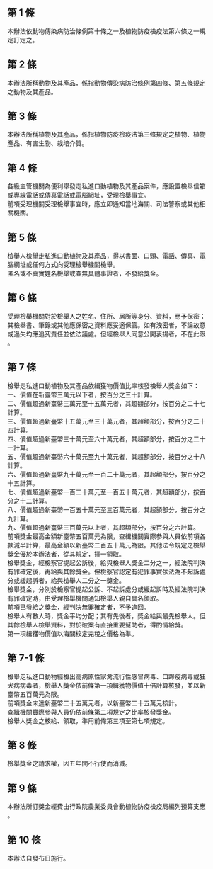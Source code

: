 第 1 條
-------
本辦法依動物傳染病防治條例第十條之一及植物防疫檢疫法第六條之一規  
定訂定之。

第 2 條
-------
本辦法所稱動物及其產品，係指動物傳染病防治條例第四條、第五條規定  
之動物及其產品。

第 3 條
-------
本辦法所稱植物及其產品，係指植物防疫檢疫法第三條規定之植物、植物  
產品、有害生物、栽培介質。

第 4 條
-------
各級主管機關為便利舉發走私進口動植物及其產品案件，應設置檢舉信箱  
或專線電話或傳真電話或電腦網址，受理檢舉事宜。  
前項受理機關受理檢舉事宜時，應立即通知當地海關、司法警察或其他相  
關機關。

第 5 條
-------
檢舉人檢舉走私進口動植物及其產品，得以書面、口頭、電話、傳真、電  
腦網址或任何方式向受理檢舉機關檢舉。  
匿名或不真實姓名檢舉或查無具體事證者，不發給獎金。

第 6 條
-------
受理檢舉機關對於檢舉人之姓名、住所、居所等身分、資料，應予保密；  
其檢舉書、筆錄或其他應保密之資料應妥適保管。如有洩密者，不論故意  
或過失均應追究責任並依法議處。但經檢舉人同意公開表揚者，不在此限  
。

第 7 條
-------
檢舉走私進口動植物及其產品依緝獲物價值比率核發檢舉人獎金如下：  
一、價值在新臺幣三萬元以下者，按百分之三十計算。  
二、價值超過新臺幣三萬元至十五萬元者，其超額部分，按百分之二十七  
    計算。  
三、價值超過新臺幣十五萬元至三十萬元者，其超額部分，按百分之二十  
    四計算。  
四、價值超過新臺幣三十萬元至六十萬元者，其超額部分，按百分之二十  
    一計算。  
五、價值超過新臺幣六十萬元至九十萬元者，其超額部分，按百分之十八  
    計算。  
六、價值超過新臺幣九十萬元至一百二十萬元者，其超額部分，按百分之  
    十五計算。  
七、價值超過新臺幣一百二十萬元至一百五十萬元者，其超額部分，按百  
    分之十二計算。  
八、價值超過新臺幣一百五十萬元至三百萬元者，其超額部分，按百分之  
    九計算。  
九、價值超過新臺幣三百萬元以上者，其超額部分，按百分之六計算。  
前項獎金最高金額新臺幣五百萬元為限，查緝機關實際參與人員依前項各  
款減半計算，最高金額以新臺幣二百五十萬元為限。其他法令規定之檢舉  
獎金優於本辦法者，從其規定，擇一領取。  
檢舉獎金，經檢察官提起公訴後，給與檢舉人獎金二分之一，經法院判決  
有罪確定後，再給與其餘獎金。但檢察官認定有犯罪事實依法為不起訴處  
分或緩起訴者，給與檢舉人二分之一獎金。  
檢舉獎金，分別於檢察官提起公訴、不起訴處分或緩起訴時及經法院判決  
有罪確定時，由受理檢舉機關通知檢舉人親自具名領取。  
前項已發給之獎金，經判決無罪確定者，不予追回。  
檢舉人有數人時，獎金平均分配；其有先後者，獎金給與最先檢舉人。但  
其餘檢舉人檢舉資料，對於破案有直接重要幫助者，得酌情給獎。  
第一項緝獲物價值以海關核定完稅之價格為準。

第 7-1 條
---------
檢舉走私進口動物經檢出高病原性家禽流行性感冒病毒、口蹄疫病毒或狂  
犬病病毒者，檢舉人獎金依前條第一項緝獲物價值十倍計算核發，並以新  
臺幣五百萬元為限。  
前項獎金未達新臺幣二十五萬元者，以新臺幣二十五萬元核計。  
查緝機關實際參與人員仍依前條第二項規定之比率核發獎金。  
檢舉人獎金之核給、領取，準用前條第三項至第七項規定。

第 8 條
-------
檢舉獎金之請求權，因五年間不行使而消滅。

第 9 條
-------
本辦法所訂獎金經費由行政院農業委員會動植物防疫檢疫局編列預算支應  
。

第 10 條
--------
本辦法自發布日施行。


